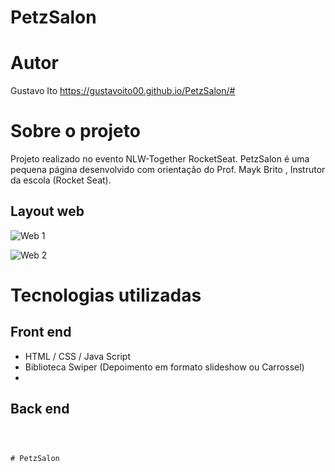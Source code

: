 # PetzSalon


# Autor
Gustavo Ito
https://gustavoito00.github.io/PetzSalon/#


# Sobre o projeto

Projeto realizado no evento NLW-Together RocketSeat.
PetzSalon é uma pequena página desenvolvido com orientação do Prof. Mayk Brito
, Instrutor da escola (Rocket Seat).



## Layout web
![Web 1](https://github.com/gustavoito00/ativos/blob/main/PestzSalon%20(1).gif)

![Web 2]()


# Tecnologias utilizadas
## Front end
- HTML / CSS / Java Script
- Biblioteca Swiper (Depoimento em formato slideshow ou Carrossel)
- 


## Back end

```



# PetzSalon
